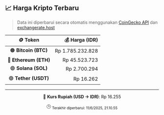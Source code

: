 

<!-- HARGA_KRIPTO -->
## 📈 Harga Kripto Terbaru

> Data ini diperbarui secara otomatis menggunakan [CoinGecko API](https://www.coingecko.com/) dan [exchangerate.host](https://exchangerate.host/)

<div align="center">

| 🪙 Token | 💰 Harga (IDR) |
|:------:|---------------:|
| 🟠 **Bitcoin (BTC)**   | Rp 1.785.232.828 |
| 🔵 **Ethereum (ETH)**  | Rp 45.523.723 |
| 🟣 **Solana (SOL)**    | Rp 2.700.294 |
| 🟢 **Tether (USDT)**   | Rp 16.262 |

---

💱 **Kurs Rupiah (USD → IDR)**: Rp 16.255

🕒 <sub>Terakhir diperbarui: 11/6/2025, 21.10.55</sub>

</div>
<!-- /HARGA_KRIPTO -->